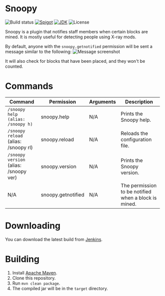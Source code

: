 # Snoopy
![Build status](https://api.travis-ci.org/sweepyoface/Snoopy.svg?branch=master)
[![Spigot](https://img.shields.io/badge/Spigot-Project%20Page-yellow.svg)]()
[![JDK](https://img.shields.io/badge/JDK-1.8-blue.svg)](http://www.oracle.com/technetwork/java/javase/downloads/jre8-downloads-2133155.html)
![License](https://img.shields.io/github/license/sweepyoface/ItemToken.svg)

Snoopy is a plugin that notifies staff members when certain blocks are mined. It is mostly useful for detecting people using X-ray mods.

By default, anyone with the `snoopy.getnotified` permission will be sent a message similar to the following:
![Message screenshot](https://sweepyoface.github.io/Snoopy/message.png)

It will also check for blocks that have been placed, and they won't be counted.

# Commands
| Command | Permission | Arguments | Description
| --- | --- | --- | --- |
| `/snoopy help (alias: /snoopy h)` | snoopy.help | N/A | Prints the Snoopy help. |
| `/snoopy reload` (alias: /snoopy rl) | snoopy.reload | N/A | Reloads the configuration file. |
| `/snoopy version` (alias: /snoopy ver) | snoopy.version | N/A | Prints the Snoopy version. |
| N/A | snoopy.getnotified | N/A | The permission to be notified when a block is mined. |

# Downloading
You can download the latest build from [Jenkins](https://ci.amberfall.science/job/Snoopy/).

# Building
1. Install [Apache Maven](https://maven.apache.org/).
2. Clone this repository.
3. Run `mvn clean package`.
4. The compiled jar will be in the `target` directory.